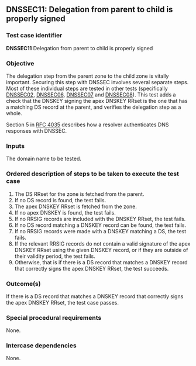 ## DNSSEC11: Delegation from parent to child is properly signed

### Test case identifier
**DNSSEC11** Delegation from parent to child is properly signed

### Objective

The delegation step from the parent zone to the child zone is vitally
important. Securing this step with DNSSEC involves several separate
steps. Most of these individual steps are tested in other tests
(specifically [DNSSEC02](dnssec02.md), [DNSSEC06](dnssec06.md),
[DNSSEC07](dnssec07.md) and [DNSSEC08](dnssec08.md)). This test
adds a check that the DNSKEY signing the apex DNSKEY RRset is the one
that has a matching DS record at the parent, and verifies the delegation
step as a whole.

Section 5 in [RFC 4035](https://tools.ietf.org/html/rfc4035) describes
how a resolver authenticates DNS responses with DNSSEC.

### Inputs

The domain name to be tested.

### Ordered description of steps to be taken to execute the test case

1. The DS RRset for the zone is fetched from the parent.
2. If no DS record is found, the test fails.
3. The apex DNSKEY RRset is fetched from the zone.
4. If no apex DNSKEY is found, the test fails.
5. If no RRSIG records are included with the DNSKEY RRset, the test fails.
6. If no DS record matching a DNSKEY record can be found, the test fails.
7. If no RRSIG records were made with a DNSKEY matching a DS, the test fails.
8. If the relevant RRSIG records do not contain a valid signature of the apex
   DNSKEY RRset using the given DNSKEY record, or if they are outside of
   their validity period, the test fails.
9. Otherwise, that is if there is a DS record that matches a DNSKEY record
   that correctly signs the apex DNSKEY RRset, the test succeeds.

### Outcome(s)

If there is a DS record that matches a DNSKEY record that correctly signs the
apex DNSKEY RRset, the test case passes.

### Special procedural requirements

None.

### Intercase dependencies

None.
